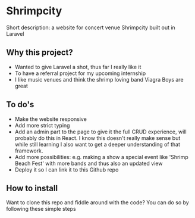 # Shrimpcity

Short description: a website for concert venue Shrimpcity built out in Laravel

## Why this project?

- Wanted to give Laravel a shot, thus far I really like it
- To have a referral project for my upcoming internship
- I like music venues and think the shrimp loving band Viagra Boys are great

## To do's
- Make the website responsive
- Add more strict typing
- Add an admin part to the page to give it the full CRUD experience, will probably do this in React. I know this doesn't really make sense but while still learning I also want to get a deeper understanding of that framework.
- Add more possibilities: e.g. making a show a special event like 'Shrimp Beach Fest' with more bands and thus also an updated view
- Deploy it so I can link it to this Github repo

## How to install
Want to clone this repo and fiddle around with the code? You can do so by following these simple steps

